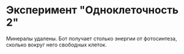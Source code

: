 # Эксперимент "Одноклеточность 2"

Минералы удалены. Бот получает столько энергии от фотосинтеза, сколько вокруг него свободных клеток.
